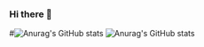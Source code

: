 ### Hi there 👋

#![Anurag's GitHub stats](https://github-readme-stats.vercel.app/api?username=본인깃계정명&show_icons=true&theme=radical)
![Anurag's GitHub stats](https://github-readme-stats.vercel.app/api?username=baeyuna97&show_icons=true&theme=radical)
